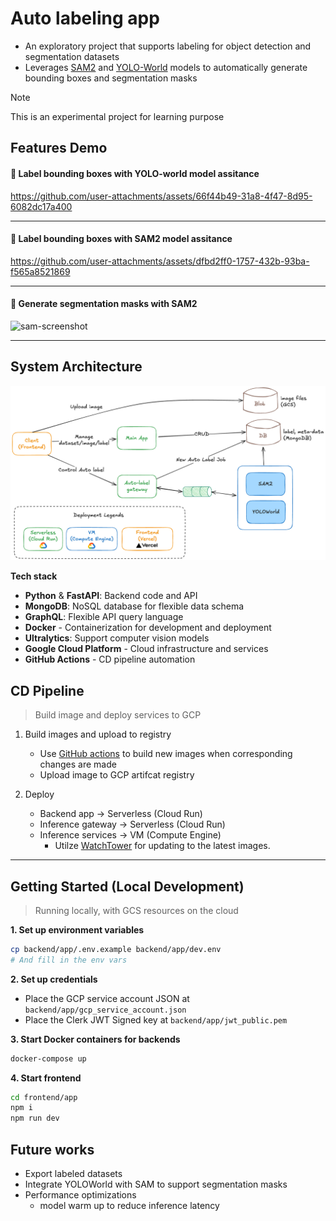 # Auto labeling app



- An exploratory project that supports labeling for object detection and segmentation datasets
- Leverages [SAM2](https://docs.ultralytics.com/models/sam-2/) and [YOLO-World](https://docs.ultralytics.com/models/yolo-world/) models to automatically generate bounding boxes and segmentation masks

> [!NOTE]
> This is an experimental project for learning purpose



## Features Demo


#### 🎥 Label bounding boxes with YOLO-world model assitance

https://github.com/user-attachments/assets/66f44b49-31a8-4f47-8d95-6082dc17a400

---

#### 🎥 Label bounding boxes with SAM2 model assitance

https://github.com/user-attachments/assets/dfbd2ff0-1757-432b-93ba-f565a8521869

---

#### 📸 Generate segmentation masks with SAM2
<img width="1409" height="920" alt="sam-screenshot" src="https://github.com/user-attachments/assets/3378877c-8388-4f93-9da8-5fb9a214ea54" />




---



## System Architecture

![image](docs/images/architecture.png)


**Tech stack**
- **Python** & **FastAPI**: Backend code and API
- **MongoDB**: NoSQL database for flexible data schema
- **GraphQL**: Flexible API query language
- **Docker** - Containerization for development and deployment
- **Ultralytics**: Support computer vision models
- **Google Cloud Platform** - Cloud infrastructure and services
- **GitHub Actions** - CD pipeline automation





## CD Pipeline
> Build image and deploy services to GCP

1. Build images and upload to registry 
    - Use [GitHub actions](.github/workflows) to build new images when corresponding changes are made
    - Upload image to GCP artifcat registry

2. Deploy
    - Backend app -> Serverless (Cloud Run)
    - Inference gateway -> Serverless (Cloud Run)
    - Inference services -> VM (Compute Engine)
        - Utilze [WatchTower](https://github.com/containrrr/watchtower/) for updating to the latest images.


---


## Getting Started (Local Development)

> Running locally, with GCS resources on the cloud

**1. Set up environment variables**

```sh
cp backend/app/.env.example backend/app/dev.env
# And fill in the env vars
```

**2. Set up credentials**

- Place the GCP service account JSON at `backend/app/gcp_service_account.json`
- Place the Clerk JWT Signed key at `backend/app/jwt_public.pem`

**3. Start Docker containers for backends**
```sh
docker-compose up
```

**4. Start frontend**
```sh
cd frontend/app
npm i
npm run dev
```



## Future works
- Export labeled datasets
- Integrate YOLOWorld with SAM to support segmentation masks  
- Performance optimizations
  - model warm up to reduce inference latency


